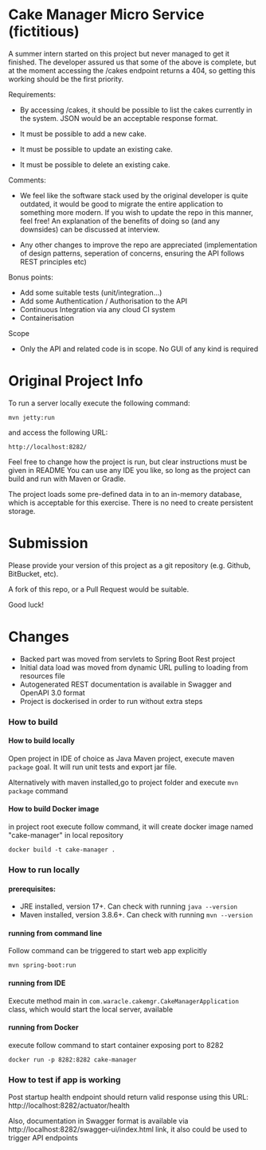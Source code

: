 Cake Manager Micro Service (fictitious)
=======================================

A summer intern started on this project but never managed to get it finished.
The developer assured us that some of the above is complete, but at the moment accessing the /cakes endpoint
returns a 404, so getting this working should be the first priority.

Requirements:
* By accessing /cakes, it should be possible to list the cakes currently in the system. JSON would be an acceptable response format.

* It must be possible to add a new cake.

* It must be possible to update an existing cake.

* It must be possible to delete an existing cake.

Comments:
* We feel like the software stack used by the original developer is quite outdated, it would be good to migrate the entire application to something more modern. If you wish to update the repo in this manner, feel free! An explanation of the benefits of doing so (and any downsides) can be discussed at interview.

* Any other changes to improve the repo are appreciated (implementation of design patterns, seperation of concerns, ensuring the API follows REST principles etc)

Bonus points:
* Add some suitable tests (unit/integration...)
* Add some Authentication / Authorisation to the API
* Continuous Integration via any cloud CI system
* Containerisation

Scope
* Only the API and related code is in scope. No GUI of any kind is required


Original Project Info
=====================

To run a server locally execute the following command:

`mvn jetty:run`

and access the following URL:

`http://localhost:8282/`

Feel free to change how the project is run, but clear instructions must be given in README
You can use any IDE you like, so long as the project can build and run with Maven or Gradle.

The project loads some pre-defined data in to an in-memory database, which is acceptable for this exercise.  There is
no need to create persistent storage.


Submission
==========

Please provide your version of this project as a git repository (e.g. Github, BitBucket, etc).

A fork of this repo, or a Pull Request would be suitable.

Good luck!

Changes 
==========
* Backed part was moved from servlets to Spring Boot Rest project
* Initial data load was moved from dynamic URL pulling to loading from resources file
* Autogenerated REST documentation is available in Swagger and OpenAPI 3.0 format
* Project is dockerised in order to run without extra steps 


### How to build
#### How to build locally
Open project in IDE of choice as Java Maven project, execute maven `package` goal. It will run unit tests and export jar file.

Alternatively with maven installed,go to project folder and execute `mvn package` command

#### How to build Docker image
in project root execute follow command, it will create docker image named "cake-manager" in local repository 
```
docker build -t cake-manager .  
```

### How to run locally
#### prerequisites:
* JRE installed, version 17+. Can check with running `java --version`
* Maven installed, version 3.8.6+. Can check with running `mvn --version`

#### running from command line
Follow command can be triggered to start web app explicitly
```
mvn spring-boot:run
```

#### running from IDE
Execute method main in `com.waracle.cakemgr.CakeManagerApplication` class, which would start the local server, available 

#### running from Docker
execute follow command to start container exposing port to 8282 
```
docker run -p 8282:8282 cake-manager
```

### How to test if app is working

Post startup health endpoint should return valid response using this URL:
http://localhost:8282/actuator/health

Also, documentation in Swagger format is available via  http://localhost:8282/swagger-ui/index.html link, it also could be used to trigger API endpoints


